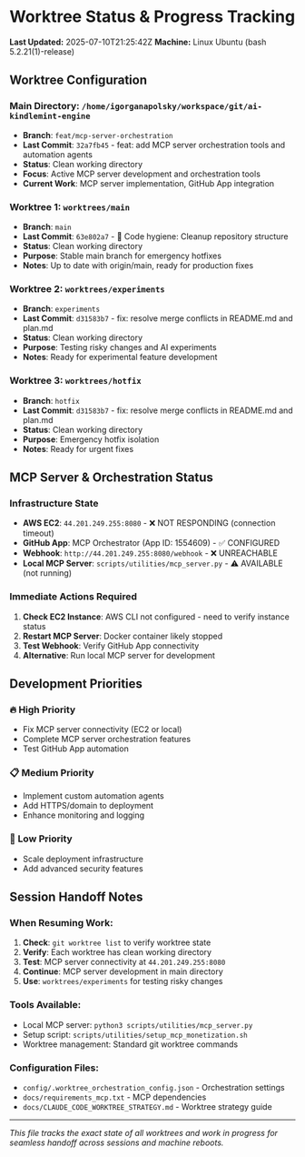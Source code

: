# Worktree Status & Progress Tracking

**Last Updated:** 2025-07-10T21:25:42Z
**Machine:** Linux Ubuntu (bash 5.2.21(1)-release)

## Worktree Configuration

### Main Directory: `/home/igorganapolsky/workspace/git/ai-kindlemint-engine`
- **Branch**: `feat/mcp-server-orchestration`
- **Last Commit**: `32a7fb45` - feat: add MCP server orchestration tools and automation agents
- **Status**: Clean working directory
- **Focus**: Active MCP server development and orchestration tools
- **Current Work**: MCP server implementation, GitHub App integration

### Worktree 1: `worktrees/main`
- **Branch**: `main`
- **Last Commit**: `63e802a7` - 🧹 Code hygiene: Cleanup repository structure
- **Status**: Clean working directory
- **Purpose**: Stable main branch for emergency hotfixes
- **Notes**: Up to date with origin/main, ready for production fixes

### Worktree 2: `worktrees/experiments`
- **Branch**: `experiments`
- **Last Commit**: `d31583b7` - fix: resolve merge conflicts in README.md and plan.md
- **Status**: Clean working directory
- **Purpose**: Testing risky changes and AI experiments
- **Notes**: Ready for experimental feature development

### Worktree 3: `worktrees/hotfix`
- **Branch**: `hotfix`
- **Last Commit**: `d31583b7` - fix: resolve merge conflicts in README.md and plan.md
- **Status**: Clean working directory
- **Purpose**: Emergency hotfix isolation
- **Notes**: Ready for urgent fixes

## MCP Server & Orchestration Status

### Infrastructure State
- **AWS EC2**: `44.201.249.255:8080` - ❌ NOT RESPONDING (connection timeout)
- **GitHub App**: MCP Orchestrator (App ID: 1554609) - ✅ CONFIGURED
- **Webhook**: `http://44.201.249.255:8080/webhook` - ❌ UNREACHABLE
- **Local MCP Server**: `scripts/utilities/mcp_server.py` - ⚠️ AVAILABLE (not running)

### Immediate Actions Required
1. **Check EC2 Instance**: AWS CLI not configured - need to verify instance status
2. **Restart MCP Server**: Docker container likely stopped
3. **Test Webhook**: Verify GitHub App connectivity
4. **Alternative**: Run local MCP server for development

## Development Priorities

### 🔥 High Priority
- Fix MCP server connectivity (EC2 or local)
- Complete MCP server orchestration features
- Test GitHub App automation

### 📋 Medium Priority
- Implement custom automation agents
- Add HTTPS/domain to deployment
- Enhance monitoring and logging

### 🔧 Low Priority
- Scale deployment infrastructure
- Add advanced security features

## Session Handoff Notes

### When Resuming Work:
1. **Check**: `git worktree list` to verify worktree state
2. **Verify**: Each worktree has clean working directory
3. **Test**: MCP server connectivity at `44.201.249.255:8080`
4. **Continue**: MCP server development in main directory
5. **Use**: `worktrees/experiments` for testing risky changes

### Tools Available:
- Local MCP server: `python3 scripts/utilities/mcp_server.py`
- Setup script: `scripts/utilities/setup_mcp_monetization.sh`
- Worktree management: Standard git worktree commands

### Configuration Files:
- `config/.worktree_orchestration_config.json` - Orchestration settings
- `docs/requirements_mcp.txt` - MCP dependencies
- `docs/CLAUDE_CODE_WORKTREE_STRATEGY.md` - Worktree strategy guide

---
*This file tracks the exact state of all worktrees and work in progress for seamless handoff across sessions and machine reboots.*
